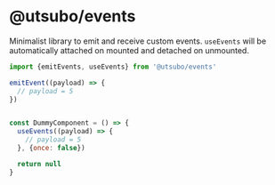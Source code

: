 # @utsubo/events

Minimalist library to emit and receive custom events. `useEvents` will be automatically attached on mounted and detached on unmounted.


```jsx
import {emitEvents, useEvents} from '@utsubo/events'

emitEvent((payload) => {
  // payload = 5
})


const DummyComponent = () => {
  useEvents((payload) => {
    // payload = 5
  }, {once: false})

  return null
}
```